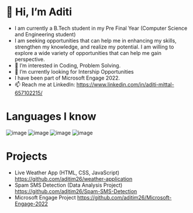 # 👋 Hi, I’m Aditi
- I am currently a B.Tech student in my Pre Final Year (Computer Science and Engineering student)
- I am seeking opportunities that can help me in enhancing my skills, strengthen my knowledge, and realize my potential. I am willing to explore a wide variety of opportunities that can help me gain perspective.
- 👀 I’m interested in Coding, Problem Solving.
- 🌱 I’m currently looking for Intership Opportunities
- I have been part of Microsoft Engage 2022.
- 📫 Reach me at LinkedIn: https://www.linkedin.com/in/aditi-mittal-657102215/
# Languages I know
![image](https://user-images.githubusercontent.com/91279248/190476422-c0ec29f5-80cb-48b9-b6b1-071185ef68eb.png)
![image](https://user-images.githubusercontent.com/91279248/190476818-d8cf1e27-aebb-4a6c-8df1-58a74bc18754.png)
![image](https://user-images.githubusercontent.com/91279248/190476999-5dc85ef4-4d65-4bf4-ac4d-1b3271b35d92.png)
![image](https://user-images.githubusercontent.com/91279248/190475450-4b20fe1b-9d9b-42ea-b0be-b1d2e1c0b3b0.png)

# Projects
- Live Weather App (HTML, CSS, JavaScript) https://github.com/aditim26/weather-application
- Spam SMS Detection (Data Analysis Project) https://github.com/aditim26/Spam-SMS-Detection
- Microsoft Engage Project https://github.com/aditim26/Microsoft-Engage-2022
<!---
aditim26/aditim26 is a ✨ special ✨ repository because its `README.md` (this file) appears on your GitHub profile.
You can click the Preview link to take a look at your changes.
--->
